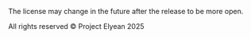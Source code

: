 The license may change in the future after the release to be more open.

All rights reserved © Project Elyean 2025